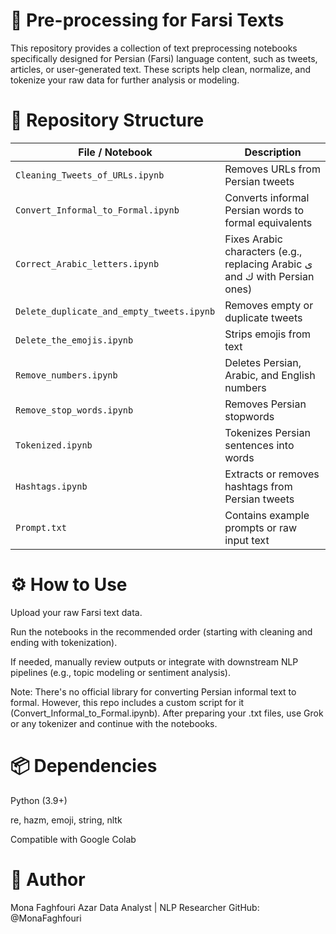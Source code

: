 # 🧹 Pre-processing for Farsi Texts
This repository provides a collection of text preprocessing notebooks specifically designed for Persian (Farsi) language content, such as tweets, articles, or user-generated text. These scripts help clean, normalize, and tokenize your raw data for further analysis or modeling.

# 📁 Repository Structure
| File / Notebook                           | Description                                                                |
| ----------------------------------------- | -------------------------------------------------------------------------- |
| `Cleaning_Tweets_of_URLs.ipynb`           | Removes URLs from Persian tweets                                           |
| `Convert_Informal_to_Formal.ipynb`        | Converts informal Persian words to formal equivalents                      |
| `Correct_Arabic_letters.ipynb`            | Fixes Arabic characters (e.g., replacing Arabic ی and ك with Persian ones) |
| `Delete_duplicate_and_empty_tweets.ipynb` | Removes empty or duplicate tweets                                          |
| `Delete_the_emojis.ipynb`                 | Strips emojis from text                                                    |
| `Remove_numbers.ipynb`                    | Deletes Persian, Arabic, and English numbers                               |
| `Remove_stop_words.ipynb`                 | Removes Persian stopwords                                                  |
| `Tokenized.ipynb`                         | Tokenizes Persian sentences into words                                     |
| `Hashtags.ipynb`                          | Extracts or removes hashtags from Persian tweets                           |
| `Prompt.txt`                              | Contains example prompts or raw input text                                 |


# ⚙️ How to Use
Upload your raw Farsi text data.

Run the notebooks in the recommended order (starting with cleaning and ending with tokenization).

If needed, manually review outputs or integrate with downstream NLP pipelines (e.g., topic modeling or sentiment analysis).

Note: There's no official library for converting Persian informal text to formal. However, this repo includes a custom script for it (Convert_Informal_to_Formal.ipynb). After preparing your .txt files, use Grok or any tokenizer and continue with the notebooks.

# 📦 Dependencies
Python (3.9+)

re, hazm, emoji, string, nltk

Compatible with Google Colab

# 👤 Author
Mona Faghfouri Azar
Data Analyst | NLP Researcher
GitHub: @MonaFaghfouri


